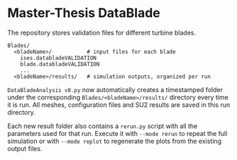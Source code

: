 # Master-Thesis DataBlade

The repository stores validation files for different turbine blades.

```
Blades/
  <bladeName>/           # input files for each blade
    ises.databladeVALIDATION
    blade.databladeVALIDATION
    ...
  <bladeName>/results/   # simulation outputs, organized per run
```

`DataBladeAnalysis v8.py` now automatically creates a timestamped folder under the
corresponding `Blades/<bladeName>/results/` directory every time it is run. All
meshes, configuration files and SU2 results are saved in this run directory.

Each new result folder also contains a `rerun.py` script with all the
parameters used for that run. Execute it with `--mode rerun` to repeat the full
simulation or with `--mode replot` to regenerate the plots from the existing
output files.